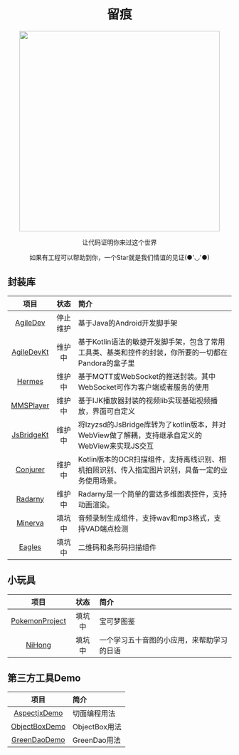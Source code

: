 <h1 align="center">留痕</h1>

<p align="center">
<img src="https://github-readme-stats.vercel.app/api?username=LZ9&theme=algolia" width="450"/>
</p>

<p align="center">让代码证明你来过这个世界</p>
<p align="center">如果有工程可以帮助到你，一个Star就是我们情谊的见证(●'◡'●)</p>

## 封装库
项目 | 状态 | 简介
:---:|:---:|:---
[AgileDev](https://github.com/LZ9/AgileDev) | 停止维护 | 基于Java的Android开发脚手架
[AgileDevKt](https://github.com/LZ9/AgileDevKt) | 维护中 | 基于Kotlin语法的敏捷开发脚手架，包含了常用工具类、基类和控件的封装，你所要的一切都在Pandora的盒子里
[Hermes](https://github.com/LZ9/Hermes) | 维护中 | 基于MQTT或WebSocket的推送封装。其中WebSocket可作为客户端或者服务的使用
[MMSPlayer](https://github.com/LZ9/MMSPlayer) | 维护中 | 基于IJK播放器封装的视频lib实现基础视频播放，界面可自定义
[JsBridgeKt](https://github.com/LZ9/JsBridgeKt) | 维护中 | 将lzyzsd的JsBridge库转为了kotlin版本，并对WebView做了解耦，支持继承自定义的WebView来实现JS交互
[Conjurer](https://github.com/LZ9/Conjurer) | 维护中 | Kotlin版本的OCR扫描组件，支持离线识别、相机拍照识别、传入指定图片识别，具备一定的业务使用场景。
[Radarny](https://github.com/LZ9/Radarny) | 维护中 | Radarny是一个简单的雷达多维图表控件，支持动画渲染。
[Minerva](https://github.com/LZ9/Minerva) | 填坑中 | 音频录制生成组件，支持wav和mp3格式，支持VAD端点检测
[Eagles](https://github.com/LZ9/Eagles) | 填坑中 | 二维码和条形码扫描组件

## 小玩具
项目 | 状态 | 简介
:---:|:---:|:---
[PokemonProject](https://github.com/LZ9/PokemonProject) | 填坑中 | 宝可梦图鉴
[NiHong](https://github.com/LZ9/NiHong) | 填坑中 | 一个学习五十音图的小应用，来帮助学习的日语

## 第三方工具Demo
项目 | 简介
:---:|:---
[AspectjxDemo](https://github.com/LZ9/AspectjxDemo) | 切面编程用法
[ObjectBoxDemo](https://github.com/LZ9/ObjectBoxDemo) | ObjectBox用法
[GreenDaoDemo](https://github.com/LZ9/GreenDaoDemo) | GreenDao用法


